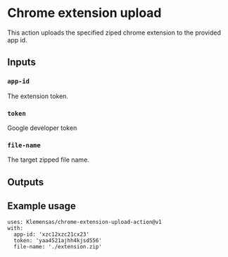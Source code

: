 # Chrome extension upload

This action uploads the specified ziped chrome extension to the provided app id.

## Inputs

### `app-id`

The extension token.

### `token`

Google developer token

### `file-name`

The target zipped file name.

## Outputs

## Example usage

```
uses: Klemensas/chrome-extension-upload-action@v1
with:
  app-id: 'xzc12xzc21cx23'
  token: 'yaa4521ajhh4kjsd556'
  file-name: './extension.zip'
```